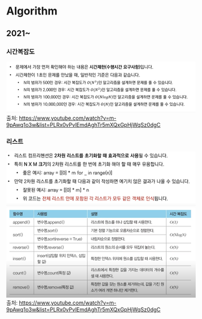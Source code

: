 # Algorithm
## 2021~
### 시간복잡도
![](./image/time.PNG)
출처: https://www.youtube.com/watch?v=m-9pAwq1o3w&list=PLRx0vPvlEmdAghTr5mXQxGpHjWqSz0dgC

### 리스트
![](./image/2dimarr.PNG)
![](./image/list.PNG)
출처: https://www.youtube.com/watch?v=m-9pAwq1o3w&list=PLRx0vPvlEmdAghTr5mXQxGpHjWqSz0dgC
